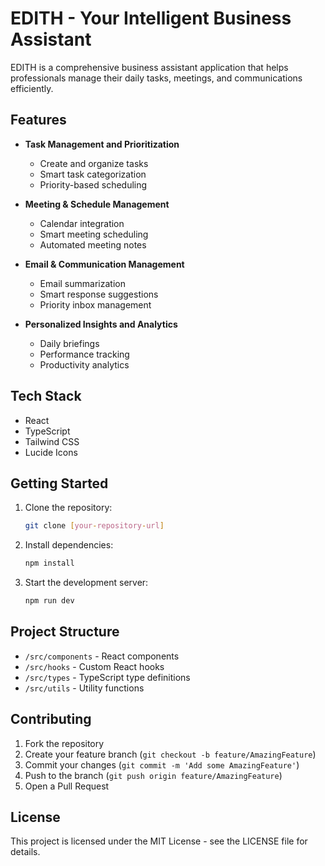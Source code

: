 # EDITH - Your Intelligent Business Assistant

EDITH is a comprehensive business assistant application that helps professionals manage their daily tasks, meetings, and communications efficiently.

## Features

- **Task Management and Prioritization**
  - Create and organize tasks
  - Smart task categorization
  - Priority-based scheduling

- **Meeting & Schedule Management**
  - Calendar integration
  - Smart meeting scheduling
  - Automated meeting notes

- **Email & Communication Management**
  - Email summarization
  - Smart response suggestions
  - Priority inbox management

- **Personalized Insights and Analytics**
  - Daily briefings
  - Performance tracking
  - Productivity analytics

## Tech Stack

- React
- TypeScript
- Tailwind CSS
- Lucide Icons

## Getting Started

1. Clone the repository:
   ```bash
   git clone [your-repository-url]
   ```

2. Install dependencies:
   ```bash
   npm install
   ```

3. Start the development server:
   ```bash
   npm run dev
   ```

## Project Structure

- `/src/components` - React components
- `/src/hooks` - Custom React hooks
- `/src/types` - TypeScript type definitions
- `/src/utils` - Utility functions

## Contributing

1. Fork the repository
2. Create your feature branch (`git checkout -b feature/AmazingFeature`)
3. Commit your changes (`git commit -m 'Add some AmazingFeature'`)
4. Push to the branch (`git push origin feature/AmazingFeature`)
5. Open a Pull Request

## License

This project is licensed under the MIT License - see the LICENSE file for details.